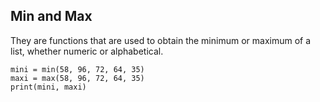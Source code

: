## Min and Max

They are functions that are used to obtain the minimum or maximum of a list, whether numeric or alphabetical.

```
mini = min(58, 96, 72, 64, 35)
maxi = max(58, 96, 72, 64, 35)
print(mini, maxi)
```
